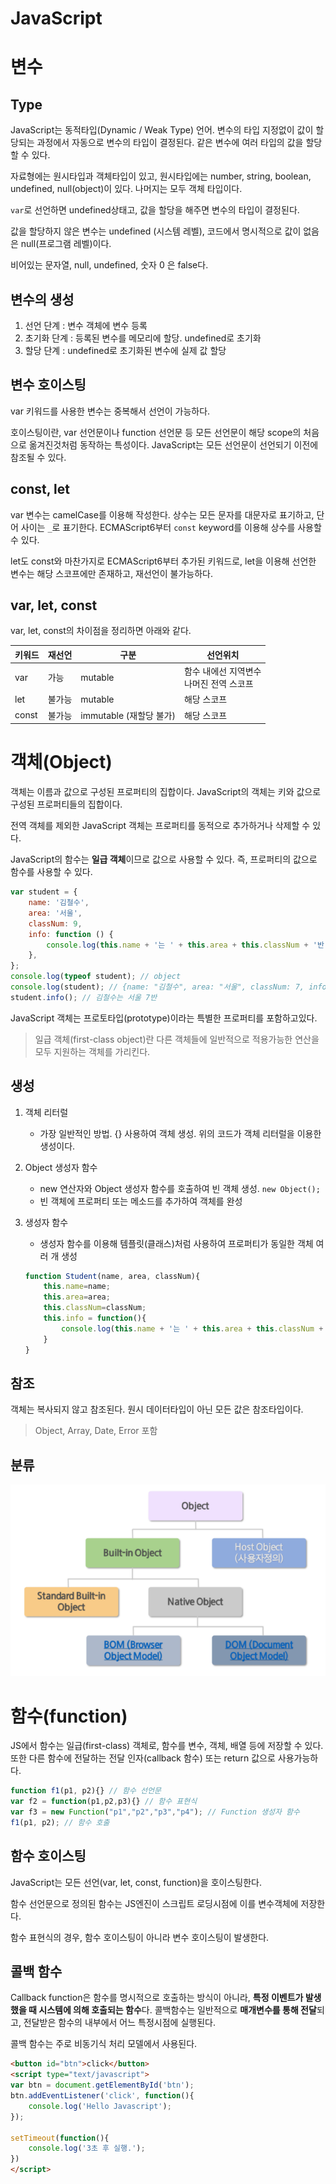 # JavaScript



# 변수

## Type

JavaScript는 동적타입(Dynamic / Weak Type) 언어. 변수의 타입 지정없이 값이 할당되는 과정에서 자동으로 변수의 타입이 결정된다. 같은 변수에 여러 타입의 값을 할당할 수 있다.

자료형에는 원시타입과 객체타입이 있고, 원시타입에는 number, string, boolean, undefined, null(object)이 있다. 나머지는 모두 객체 타입이다.

`var`로 선언하면 undefined상태고, 값을 할당을 해주면 변수의 타입이 결정된다.

값을 할당하지 않은 변수는 undefined (시스템 레벨), 코드에서 명시적으로 값이 없음은 null(프로그램 레벨)이다.

비어있는 문자열, null, undefined, 숫자 0 은 false다.



## 변수의 생성

1. 선언 단계  : 변수 객체에 변수 등록
2. 초기화 단계 : 등록된 변수를 메모리에 할당. undefined로 초기화
3. 할당 단계 : undefined로 초기화된 변수에 실제 값 할당





## 변수 호이스팅

var 키워드를 사용한 변수는 중복해서 선언이 가능하다.

호이스팅이란, var 선언문이나 function 선언문 등 모든 선언문이 해당 scope의 처음으로 옮겨진것처럼 동작하는 특성이다. JavaScript는 모든 선언문이 선언되기 이전에 참조될 수 있다.



## const, let

var 변수는 camelCase를 이용해 작성한다. 상수는 모든 문자를 대문자로 표기하고, 단어 사이는 `_`로 표기한다. ECMAScript6부터 `const` keyword를 이용해 상수를 사용할 수 있다.



let도 const와 마찬가지로 ECMAScript6부터 추가된 키워드로, let을 이용해 선언한 변수는 해당 스코프에만 존재하고, 재선언이 불가능하다.



## var, let, const

var, let, const의 차이점을 정리하면 아래와 같다.

| 키워드 | 재선언 | 구분                    | 선언위치                                     |
| ------ | ------ | ----------------------- | -------------------------------------------- |
| var    | 가능   | mutable                 | 함수 내에선 지역변수<br />나머진 전역 스코프 |
| let    | 불가능 | mutable                 | 해당 스코프                                  |
| const  | 불가능 | immutable (재할당 불가) | 해당 스코프                                  |



# 객체(Object)

객체는 이름과 값으로 구성된 프로퍼티의 집합이다. JavaScript의 객체는 키와 값으로 구성된 프로퍼티들의 집합이다. 

전역 객체를 제외한 JavaScript 객체는 프로퍼티를 동적으로 추가하거나 삭제할 수 있다.

JavaScript의 함수는 **일급 객체**이므로 값으로 사용할 수 있다. 즉, 프로퍼티의 값으로 함수를 사용할 수 있다.

```javascript
var student = {
    name: '김철수',
    area: '서울',
    classNum: 9,
    info: function () {
        console.log(this.name + '는 ' + this.area + this.classNum + '반');
    },
};
console.log(typeof student); // object
console.log(student); // {name: "김철수", area: "서울", classNum: 7, info: f}
student.info(); // 김철수는 서울 7반
```

JavaScript 객체는 프로토타입(prototype)이라는 특별한 프로퍼티를 포함하고있다.



> 일급 객체(first-class object)란 다른 객체들에 일반적으로 적용가능한 연산을 모두 지원하는 객체를 가리킨다.



## 생성

1. 객체 리터럴

   - 가장 일반적인 방법. {} 사용하여 객체 생성. 위의 코드가 객체 리터럴을 이용한 생성이다.

2. Object 생성자 함수

   - new 연산자와 Object 생성자 함수를 호출하여 빈 객체 생성. `new Object();`
   - 빈 객체에 프로퍼티 또는 메소드를 추가하여 객체를 완성

3. 생성자 함수

   - 생성자 함수를 이용해 템플릿(클래스)처럼 사용하여 프로퍼티가 동일한 객체 여러 개 생성

   ```javascript
   function Student(name, area, classNum){
       this.name=name;
       this.area=area;
       this.classNum=classNum;
       this.info = function(){
           console.log(this.name + '는 ' + this.area + this.classNum + '반');
       }
   }
   ```

   

## 참조

객체는 복사되지 않고 참조된다. 원시 데이터타입이 아닌 모든 값은 참조타입이다. 

> Object, Array, Date, Error 포함



## 분류

![image-20210304140508160](images/image-20210304140508160.png) 







# 함수(function)

JS에서 함수는 일급(first-class) 객체로, 함수를 변수, 객체, 배열 등에 저장할 수 있다. 또한 다른 함수에 전달하는 전달 인자(callback 함수) 또는 return 값으로 사용가능하다.

```javascript
function f1(p1, p2){} // 함수 선언문
var f2 = function(p1,p2,p3){} // 함수 표현식
var f3 = new Function("p1","p2","p3","p4"); // Function 생성자 함수
f1(p1, p2); // 함수 호출
```





## 함수 호이스팅

JavaScript는 모든 선언(var, let, const, function)을 호이스팅한다.

함수 선언문으로 정의된 함수는 JS엔진이 스크립트 로딩시점에 이를 변수객체에 저장한다.

함수 표현식의 경우, 함수 호이스팅이 아니라 변수 호이스팅이 발생한다.



## 콜백 함수

Callback function은 함수를 명시적으로 호출하는 방식이 아니라, **특정 이벤트가 발생했을 때 시스템에 의해 호출되는 함수**다. 콜백함수는 일반적으로 **매개변수를 통해 전달**되고, 전달받은 함수의 내부에서 어느 특정시점에 실행된다.

콜백 함수는 주로 비동기식 처리 모델에서 사용된다.

```html
<button id="btn">click</button>
<script type="text/javascript">
var btn = document.getElementById('btn');
btn.addEventListener('click', function(){
    console.log('Hello Javascript');
});

setTimeout(function(){
    console.log('3초 후 실행.');
})
</script>
```




